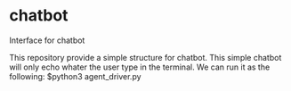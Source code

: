 # chatbot
Interface for chatbot

This repository provide a simple structure for chatbot. This simple chatbot will only echo whater the user type in the terminal. We can run it as the following:
$python3 agent_driver.py



